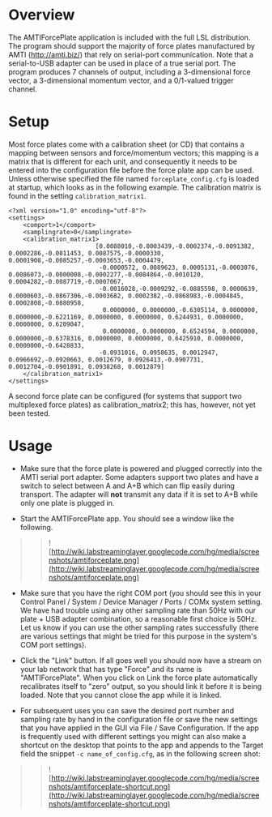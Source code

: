 # Overview #

The AMTIForcePlate application is included with the full LSL distribution. The program should support the majority of force plates manufactured by AMTI (http://amti.biz/) that rely on serial-port communication. Note that a serial-to-USB adapter can be used in place of a true serial port. The program produces 7 channels of output, including a 3-dimensional force vector, a 3-dimensional momentum vector, and a 0/1-valued trigger channel.

# Setup #
Most force plates come with a calibration sheet (or CD) that contains a mapping between sensors and force/momentum vectors; this mapping is a matrix that is different for each unit, and consequently it needs to be entered into the configuration file before the force plate app can be used. Unless otherwise specified the file named `forceplate_config.cfg` is  loaded at startup, which looks as in the following example. The calibration matrix is found in the setting `calibration_matrix1`.

```
<?xml version="1.0" encoding="utf-8"?>
<settings>
    <comport>1</comport>
    <samplingrate>0</samplingrate>
    <calibration_matrix1>
                        [0.0088010,-0.0003439,-0.0002374,-0.0091382, 0.0002286,-0.0011453, 0.0087575,-0.0000330, 0.0001908,-0.0085257,-0.0003653,-0.0004479,
                         -0.0000572, 0.0089623, 0.0005131,-0.0003076, 0.0086073,-0.0000008,-0.0002277,-0.0084864,-0.0010120, 0.0004282,-0.0087719,-0.0007067,
                         -0.0016028,-0.0009292,-0.0885598, 0.0000639, 0.0000603,-0.0867306,-0.0003682, 0.0002382,-0.0868983,-0.0004845, 0.0002808,-0.0880958,
                          0.0000000, 0.0000000,-0.6305114, 0.0000000, 0.0000000,-0.6221169, 0.0000000, 0.0000000, 0.6244931, 0.0000000, 0.0000000, 0.6209047,
                          0.0000000, 0.0000000, 0.6524594, 0.0000000, 0.0000000,-0.6378316, 0.0000000, 0.0000000, 0.6425910, 0.0000000, 0.0000000,-0.6428833,
                         -0.0931016, 0.0958635, 0.0012947, 0.0966692,-0.0920663, 0.0012679, 0.0926413,-0.0907731, 0.0012704,-0.0901891, 0.0938268, 0.0012879]
    </calibration_matrix1>
</settings>
```

A second force plate can be configured (for systems that support two multiplexed force plates) as calibration\_matrix2; this has, however, not yet been tested.


# Usage #
  * Make sure that the force plate is powered and plugged correctly into the AMTI serial port adapter. Some adapters support two plates and have a switch to select between A and A+B which can flip easily during transport. The adapter will **not** transmit any data if it is set to A+B while only one plate is plugged in.

  * Start the AMTIForcePlate app. You should see a window like the following.
> > ![http://wiki.labstreaminglayer.googlecode.com/hg/media/screenshots/amtiforceplate.png](http://wiki.labstreaminglayer.googlecode.com/hg/media/screenshots/amtiforceplate.png)

  * Make sure that you have the right COM port (you should see this in your Control Panel / System / Device Manager / Ports / COMx system setting. We have had trouble using any other sampling rate than 50Hz with our plate + USB adapter combination, so a reasonable first choice is 50Hz. Let us know if you can use the other sampling rates successfully (there are various settings that might be tried for this purpose in the system's COM port settings).

  * Click the "Link" button. If all goes well you should now have a stream on your lab network that has type "Force" and its name is "AMTIForcePlate". When you click on Link the force plate automatically recalibrates itself to "zero" output, so you should link it before it is being loaded. Note that you cannot close the app while it is linked.

  * For subsequent uses you can save the desired port number and sampling rate by hand in the configuration file or save the new settings that you have applied in the GUI via File / Save Configuration. If the app is frequently used with different settings you might can also make a shortcut on the desktop that points to the app and appends to the Target field the snippet `-c name_of_config.cfg`, as in the following screen shot:
> > ![http://wiki.labstreaminglayer.googlecode.com/hg/media/screenshots/amtiforceplate-shortcut.png](http://wiki.labstreaminglayer.googlecode.com/hg/media/screenshots/amtiforceplate-shortcut.png)
